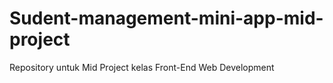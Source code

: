 # Sudent-management-mini-app-mid-project
Repository untuk Mid Project kelas Front-End Web Development
